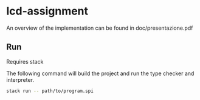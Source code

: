# lcd-assignment

An overview of the implementation can be found in doc/presentazione.pdf

## Run

Requires stack

The following command will build the project and run the type checker and interpreter.

```sh
stack run -- path/to/program.spi
```
